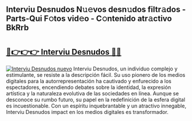 ## Interviu Desnudos N𝚞𝚎vos desn𝚞dos filtr𝚊dos - Parts-Qui F𝚘tos vid𝚎o - C𝚘ntenido atr𝚊ctivo BkRrb

# <h2><a href="http://mb5u2a.tromn.icu/?c=Interviu+Desnudos">🔗👉👉👉 Interviu Desnudos 🔗🔗</a></h2>

[![Interviu Desnudos nuevo](https://i.imgur.com/pEAQMta.gif)](http://mb5u2a.tromn.icu/?c=Interviu+Desnudos)
Interviu Desnudos, un individuo complejo y estimulante, se resiste a la descripción fácil. Su uso pionero de los medios digitales para la autorrepresentación ha cautivado y enfurecido a los espectadores, encendiendo debates sobre la identidad, la expresión artística y la naturaleza evolutiva de las sociedades en línea. Aunque se desconoce su rumbo futuro, su papel en la redefinición de la esfera digital es incuestionable. Con un espíritu inquebrantable y un atractivo innegable, Interviu Desnudos impact en los medios digitales es transformador.

